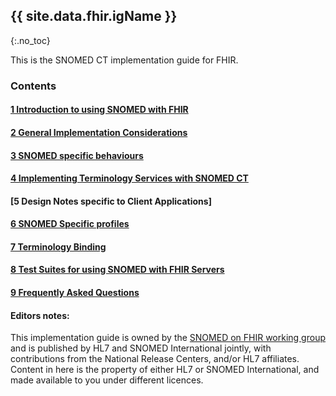 ## {{ site.data.fhir.igName }}
{:.no_toc}

This is the SNOMED CT implementation guide for FHIR. 

### Contents

#### [1 Introduction to using SNOMED with FHIR](introduction.html)

#### [2 General Implementation Considerations](general_imp_consider.html)

#### [3 SNOMED specific behaviours](sct_specific_behaviours.html)

#### [4 Implementing Terminology Services with SNOMED CT](ts_with_sct.html)

#### [5 Design Notes specific to Client Applications]

#### [6 SNOMED Specific profiles](profiles.html) 

#### [7 Terminology Binding](terminology_binding.html)

#### [8 Test Suites for using SNOMED with FHIR Servers](test_suites.html)

#### [9 Frequently Asked Questions](faq.html)




#### Editors notes:
This implementation guide is owned by the [SNOMED on FHIR working group](https://confluence.ihtsdotools.org/display/FHIR/SNOMED+on+FHIR) and is published by HL7 and SNOMED International jointly, with contributions 
from the National Release Centers, and/or HL7 affiliates. Content in here is the property of either 
HL7 or SNOMED International, and made available to you under different licences. 